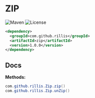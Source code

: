 # ZIP 

![Maven](https://img.shields.io/maven-central/v/com.github.rillis/zip)
![License](https://img.shields.io/github/license/rillis/zip)

```xml
<dependency>
  <groupId>com.github.rillis</groupId>
  <artifactId>zip</artifactId>
  <version>1.0.0</version>
</dependency>
```

## Docs

**Methods:**  
```java
com.github.rillis.Zip.zip()
com.github.rillis.Zip.unZip()
```